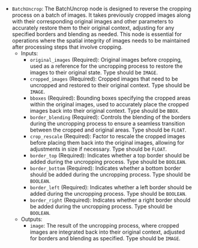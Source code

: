- `BatchUncrop`: The BatchUncrop node is designed to reverse the cropping process on a batch of images. It takes previously cropped images along with their corresponding original images and other parameters to accurately restore them to their original context, adjusting for any specified borders and blending as needed. This node is essential for operations where the spatial integrity of images needs to be maintained after processing steps that involve cropping.
    - Inputs:
        - `original_images` (Required): Original images before cropping, used as a reference for the uncropping process to restore the images to their original state. Type should be `IMAGE`.
        - `cropped_images` (Required): Cropped images that need to be uncropped and restored to their original context. Type should be `IMAGE`.
        - `bboxes` (Required): Bounding boxes specifying the cropped areas within the original images, used to accurately place the cropped images back into their original context. Type should be `BBOX`.
        - `border_blending` (Required): Controls the blending of the borders during the uncropping process to ensure a seamless transition between the cropped and original areas. Type should be `FLOAT`.
        - `crop_rescale` (Required): Factor to rescale the cropped images before placing them back into the original images, allowing for adjustments in size if necessary. Type should be `FLOAT`.
        - `border_top` (Required): Indicates whether a top border should be added during the uncropping process. Type should be `BOOLEAN`.
        - `border_bottom` (Required): Indicates whether a bottom border should be added during the uncropping process. Type should be `BOOLEAN`.
        - `border_left` (Required): Indicates whether a left border should be added during the uncropping process. Type should be `BOOLEAN`.
        - `border_right` (Required): Indicates whether a right border should be added during the uncropping process. Type should be `BOOLEAN`.
    - Outputs:
        - `image`: The result of the uncropping process, where cropped images are integrated back into their original context, adjusted for borders and blending as specified. Type should be `IMAGE`.
